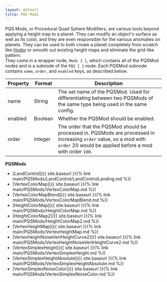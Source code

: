 ```yaml
---
layout: default
title: PQS Mods
---
```


PQS Mods, or Procedural Quad Sphere Modifiers, are various tools beyond applying a height map to a planet. They can modify an object's surface as well as its color, and they are even responsible for the various anomalies on planets. They can be used to both create a planet completely from scratch like [Hodor](https://github.com/Kopernicus/KopernicusExamples/blob/master/KopernicusExamples/Creating%20New%20Bodies/ProceduralBody/Hodor.cfg) or smooth out existing height maps and eliminate the grid-like pattern.  
They come in a wrapper node, `Mods { }`, which contains all of the PQSMod nodes and is a subnode of the `PQS { }` node.
Each PQSMod subnode contains `name`, `order`, and `enabled` keys, as described below.

|Property|Format|Description|
|--------|------|-----------|
|name|String|The set name of the PQSMod. Used for differentiating between two PQSMods of the same type being used in the same config.|
|enabled|Boolean|Whether the PQSMod should be enabled.|
|order|Integer|The order that the PQSMod should be processed in. PQSMods are processed in increasing `order` value, so a mod with `order` 20 would be applied before a mod with order `100`.|

**PQSMods**
+ [LandControl]({{ site.baseurl }}{% link main/PQSMods/LandControl/LandControlLanding.md %})
+ [VertexColorMap]({{ site.baseurl }}{% link main/PQSMods/VertexColorMap.md %})
+ [VertexColorMapBlend]({{ site.baseurl }}{% link main/PQSMods/VertexColorMapBlend.md %})
+ [HeightColorMap]({{ site.baseurl }}{% link main/PQSMods/HeightColorMap.md %})
+ [HeightColorMap2]({{ site.baseurl }}{% link main/PQSMods/HeightColorMap2.md %})
+ [VertexHeightMap]({{ site.baseurl }}{% link main/PQSMods/VertexHeightMap.md %})
+ [VertexHeightNoiseVertHeightCurve2]({{ site.baseurl }}{% link main/PQSMods/VertexHeightNoiseVertHeightCurve2.md %})
+ [VertexSimplexHeight]({{ site.baseurl }}{% link main/PQSMods/VertexSimplexHeight.md %})
+ [VertexSimplexHeightAbsolute]({{ site.baseurl }}{% link main/PQSMods/VertexSimplexHeightAbsolute.md %})
+ [VertexSimplexNoiseColor]({{ site.baseurl }}{% link main/PQSMods/VertexSimplexNoiseColor.md %})
